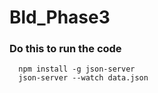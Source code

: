 # Bld_Phase3

### Do this to run the code

```
  npm install -g json-server
  json-server --watch data.json 
```
